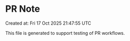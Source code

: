 # PR Note

Created at: Fri 17 Oct 2025 21:47:55 UTC

This file is generated to support testing of PR workflows.
